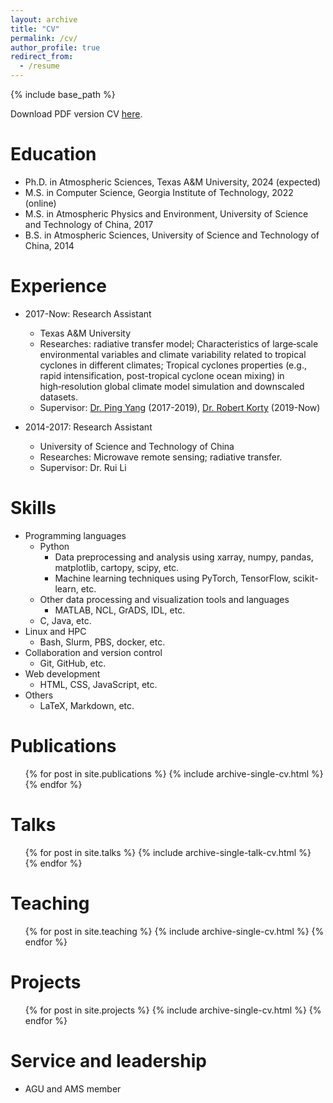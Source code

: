 ```yaml
---
layout: archive
title: "CV"
permalink: /cv/
author_profile: true
redirect_from:
  - /resume
---
```


{% include base_path %}

Download PDF version CV [here](/files/resume_jliu.pdf).

Education
======
* Ph.D. in Atmospheric Sciences, Texas A&M University, 2024 (expected)
* M.S. in Computer Science, Georgia Institute of Technology, 2022 (online)
* M.S. in Atmospheric Physics and Environment, University of Science and Technology of China, 2017
* B.S. in Atmospheric Sciences, University of Science and Technology of China, 2014

Experience
======
* 2017-Now: Research Assistant
  * Texas A&M University
  * Researches: radiative transfer model; Characteristics of large‑scale environmental variables and climate variability related to tropical cyclones in different climates; Tropical cyclones properties (e.g., rapid intensification, post-tropical cyclone ocean mixing) in high‑resolution global climate model simulation and downscaled datasets.
  * Supervisor: [Dr. Ping Yang](https://atmo.tamu.edu/people/profiles/faculty/yangping.html) (2017-2019), [Dr. Robert Korty](https://atmo.tamu.edu/people/profiles/faculty/kortyrobert.html) (2019-Now)

* 2014-2017: Research Assistant
  * University of Science and Technology of China
  * Researches: Microwave remote sensing; radiative transfer.
  * Supervisor: Dr. Rui Li
  
Skills
======
* Programming languages
  * Python
    * Data preprocessing and analysis using xarray, numpy, pandas, matplotlib, cartopy, scipy, etc.
    * Machine learning techniques using PyTorch, TensorFlow, scikit-learn, etc.
  * Other data processing and visualization tools and languages
    * MATLAB, NCL, GrADS, IDL, etc.
  * C, Java, etc.
* Linux and HPC
  * Bash, Slurm, PBS, docker, etc.
* Collaboration and version control
  * Git, GitHub, etc.
* Web development
  * HTML, CSS, JavaScript, etc.
* Others
  * LaTeX, Markdown, etc.

Publications
======
  <ul>{% for post in site.publications %}
    {% include archive-single-cv.html %}
  {% endfor %}</ul>
  
Talks
======
  <ul>{% for post in site.talks %}
    {% include archive-single-talk-cv.html %}
  {% endfor %}</ul>
  
Teaching
======
  <ul>{% for post in site.teaching %}
    {% include archive-single-cv.html %}
  {% endfor %}</ul>

Projects
======
  <ul>{% for post in site.projects %}
    {% include archive-single-cv.html %}
  {% endfor %}</ul>
  
Service and leadership
======
* AGU and AMS member
